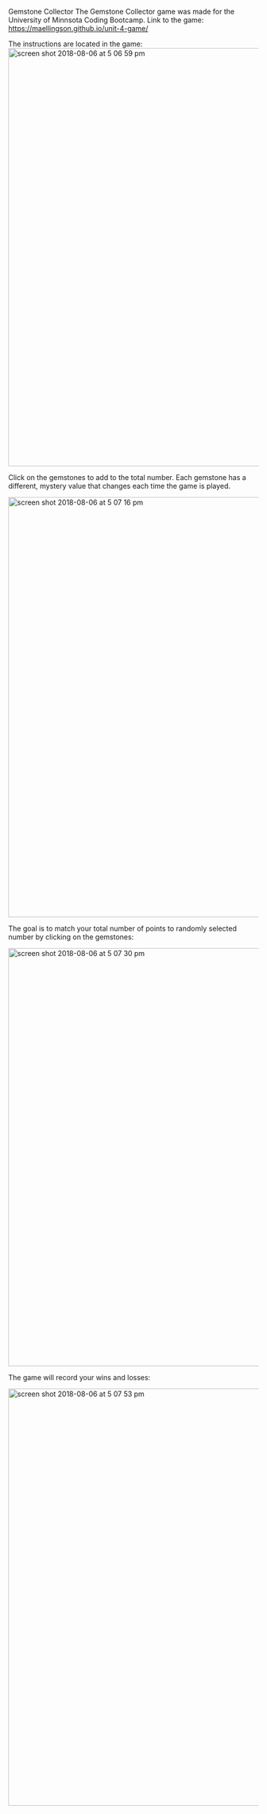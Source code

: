 Gemstone Collector
The Gemstone Collector game was made for the University of Minnsota Coding Bootcamp. 
Link to the game: https://maellingson.github.io/unit-4-game/

The instructions are located in the game:
<img width="839" alt="screen shot 2018-08-06 at 5 06 59 pm" src="https://user-images.githubusercontent.com/35227935/43743427-695f4a6e-999b-11e8-814e-fac80a5e0b54.png">

Click on the gemstones to add to the total number. Each gemstone has a different, mystery value that changes each time the game is played. 

<img width="843" alt="screen shot 2018-08-06 at 5 07 16 pm" src="https://user-images.githubusercontent.com/35227935/43743433-718e1e22-999b-11e8-881f-ed966124e2df.png">

The goal is to match your total number of points to randomly selected number by clicking on the gemstones:

<img width="839" alt="screen shot 2018-08-06 at 5 07 30 pm" src="https://user-images.githubusercontent.com/35227935/43743477-a2d28702-999b-11e8-89e6-89ac0a2bad91.png">

The game will record your wins and losses: 

<img width="837" alt="screen shot 2018-08-06 at 5 07 53 pm" src="https://user-images.githubusercontent.com/35227935/43743510-c5c10cf2-999b-11e8-868e-0bed4ad926e5.png">
